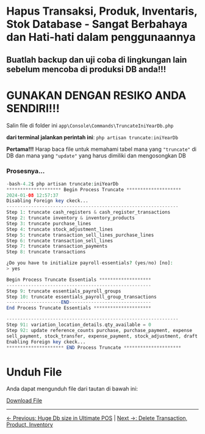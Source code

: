 # Hapus Transaksi, Produk, Inventaris, Stok Database - Sangat Berbahaya dan Hati-hati dalam penggunaannya

## Buatlah backup dan uji coba di lingkungan lain sebelum mencoba di produksi DB anda!!!

# GUNAKAN DENGAN RESIKO ANDA SENDIRI!!!

Salin file di folder ini
`app\Console\Commands\TruncateIniYearDb.php`

**dari terminal jalankan perintah ini**: `php artisan truncate:iniYearDb`

**Pertama!!!** Harap baca file untuk memahami tabel mana yang `"truncate"` di DB dan mana yang `"update"` yang harus dimiliki dan mengosongkan DB

### Prosesnya...

```php
-bash-4.2$ php artisan truncate:iniYearDb
******************** Begin Process Truncate ********************
2024-01-08 12:57:37
Disabling Foreign key ckeck...
---------------------------------------------------------------
Step 1: truncate cash_registers & cash_register_transactions
Step 2: truncate inventory & inventory_products
Step 3: truncate purchase_lines
Step 4: truncate stock_adjustment_lines
Step 5: truncate transaction_sell_lines_purchase_lines
Step 6: truncate transaction_sell_lines
Step 7: truncate transaction_payments
Step 8: truncate transactions

¿Do you have to initialize payroll-essentials? (yes/no) [no]:
> yes

Begin Process Truncate Essentials *******************
-----------------------------------------------------
Step 9: truncate essentials_payroll_groups
Step 10: truncate essentials_payroll_group_transactions
--------------------END------------------------------
End Process Truncate Essentials *********************

---------------------------------------------------------------
Step 91: variation_location_details.qty_available = 0
Step 92: update reference_counts purchase, purchase_payment, expense
sell_payment, stock_transfer, expense_payment, stock_adjustment, draft
Enabling Foreign key ckeck...
********************* END Process Truncate *********************
```

# Unduh File

Anda dapat mengunduh file dari tautan di bawah ini:

[Download File](https://drive.google.com/file/d/1SpLTVX4nRgkRNmouvKsRh1lckyUNrRBP/view?usp=sharing)

---
[← Previous: Huge Db size in Ultimate POS](5.md)  |  [Next →: Delete Transaction, Product, Inventory](7.md)